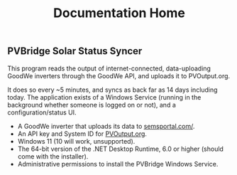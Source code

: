 ﻿---
title: Documentation Home
order: 1
---
## PVBridge Solar Status Syncer
This program reads the output of internet-connected, data-uploading GoodWe inverters through the GoodWe API, and uploads it to PVOutput.org. 

It does so every ~5 minutes, and syncs as back far as 14 days including today. The application exists of a Windows Service (running in the background whether someone is logged on or not), and a configuration/status UI. 

* A GoodWe inverter that uploads its data to [semsportal.com/](https://semsportal.com/).
* An API key and System ID for [PVOutput.org](https://pvoutput.org/account.jsp).
* Windows 11 (10 will work, unsupported).
* The 64-bit version of the .NET Desktop Runtime, 6.0 or higher (should come with the installer).
* Administrative permissions to install the PVBridge Windows Service.
